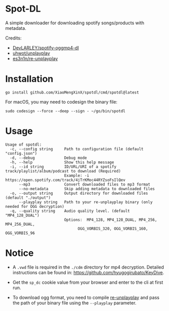 # Spot-DL

A simple downloader for downloading spotify songs/products with metadata.

Credits:

- [DevLARLEY/spotify-oggmp4-dl](https://github.com/DevLARLEY/spotify-oggmp4-dl)
- [uhwot/unplayplay](https://git.gay/uhwot/unplayplay)
- [es3n1n/re-unplayplay](https://github.com/es3n1n/re-unplayplay)

# Installation

```shell
go install github.com/XiaoMengXinX/spotdl/cmd/spotdl@latest
```

For macOS, you may need to codesign the binary file:

```shell
sudo codesign --force --deep --sign - ~/go/bin/spotdl
```

# Usage

```shell
Usage of spotdl:
  -c, --config string     Path to configuration file (default "config.json")
  -d, --debug             Debug mode
  -h, --help              Show this help message
  -i, --id string         ID/URL/URI of a spotify track/playlist/album/podcast to download (Required)
                          Example: -i https://open.spotify.com/track/4jTrKMoc44RYZsoFsIlQev
      --mp3               Convert downloaded files to mp3 format
      --no-metadata       Skip adding metadata to downloaded files
  -o, --output string     Output directory for downloaded files (default "./output")
      --playplay string   Path to your re-unplayplay binary (only needed for OGG decryption)
  -q, --quality string    Audio quality level. (default "MP4_128_DUAL")
                          Options:	MP4_128, MP4_128_DUAL, MP4_256, MP4_256_DUAL,
                          		OGG_VORBIS_320, OGG_VORBIS_160, OGG_VORBIS_96
```

# Notice

- A `.vwd` file is required in the `./cdm` directory for mp4 decryption. Detailed instructions can be found
  in: https://github.com/hyugogirubato/KeyDive.

- Get the `sp_dc` cookie value from your browser and enter to the cli at first run.

- To download ogg format, you need to compile [re-unplayplay](https://github.com/es3n1n/re-unplayplay) and pass the path of your binary file using the `--playplay` parameter.